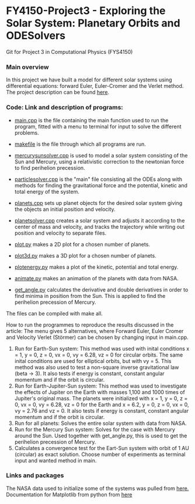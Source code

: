 # FY4150-Project3 - Exploring the Solar System: Planetary Orbits and ODESolvers
Git for Project 3 in Computational Physics (FYS4150) 

### Main overview
In this project we have built a model for different solar systems using differential equations: forward Euler, Euler-Cromer and the Verlet method. The project description can be found [here](https://github.com/isakaaby/FYS4150-Project3/blob/master/Report/Project3.pdf).


### Code: Link and description of programs:
- [main.cpp](https://github.com/isakaaby/FYS4150-Project3/blob/master/code-and-results/main.cpp) is the file containing the main function used to run the program, fitted with a menu to terminal for input to solve the different problems.

- [makefile](https://github.com/isakaaby/FYS4150-Project3/blob/master/code-and-results/makefile) is the file through which all programs are run.

- [mercurysunsolver.cpp](https://github.com/isakaaby/FYS4150-Project3/blob/master/code-and-results/mercurysunsolver.cpp) is used to model a solar system consisting of the Sun and Mercury, using a relativistic correction to the newtonian force to find perihelion precession.

- [particlesolver.cpp](https://github.com/isakaaby/FYS4150-Project3/blob/master/code-and-results/particlesolver.cpp) is the "main" file consisting all the ODEs along with methods for finding the gravitational force and the potential, kinetic and total energy of the system.

- [planets.cpp](https://github.com/isakaaby/FYS4150-Project3/blob/master/code-and-results/planets.cpp) sets up planet objects for the desired solar system giving the objects an initial position and velocity.

- [planetsolver.cpp](https://github.com/isakaaby/FYS4150-Project3/blob/master/code-and-results/planetsolver.cpp) creates a solar system and adjusts it according to the center of mass and velocity, and tracks the trajectory while writing out position and velocity to separate files.

- [plot.py](https://github.com/isakaaby/FYS4150-Project3/blob/master/code-and-results/plot.py) makes a 2D plot for a chosen number of planets. 

- [plot3d.py](https://github.com/isakaaby/FYS4150-Project3/blob/master/code-and-results/plot3d.py) makes a 3D plot for a chosen number of planets. 

- [plotenergy.py](https://github.com/isakaaby/FYS4150-Project3/blob/master/code-and-results/plotenergy.py) makes a plot of the kinetic, potential and total energy. 

- [animate.py](https://github.com/isakaaby/FYS4150-Project3/blob/master/code-and-results/animate.py) makes an animation of the planets with data from NASA.

- [get_angle.py](https://github.com/isakaaby/FYS4150-Project3/blob/master/code-and-results/get_angle.py) calculates the derivative and double derivatives in order to find minima in position from the Sun. This is applied to find the perihelion precession of Mercury.

The files can be compiled with make all. 

How to run the programmes to reproduce the results discussed in the article: The menu gives 5 alternatives, where Forward Euler, Euler Cromer and Velocity Verlet (Störmer) can be chosen by changing input in main.cpp.
  1.  Run for Earth-Sun system: This method was used with inital conditions x = 1, y = 0, z = 0, vx = 0, vy = 6.28, vz = 0 for circular orbits. The same inital conditions are used for elliptical orbits, but with vy = 5. This method was also used to test a non-square inverse gravitational law (beta -> 3). It also tests if energy is constant, constant angular momentum and if the orbit is circular.
  2. Run for Earth-Jupiter-Sun system: This method was used to investigate the effects of Jupiter on the Earth with masses 1,100 and 1000 times of Jupiter's original mass. The planets were initialized with x = 1, y = 0, z = 0, vx = 0, vy = 6.28, vz = 0 for the Earth and x = 6.2, y = 0, z = 0, vx = 0, vy = 2.76 and vz = 0. It also tests if energy is constant, constant angular momentum and if the orbit is circular.
  3. Run for all planets: Solves the entire solar system with data from NASA. 
  4. Run for the Mercury Sun system: Solves for the case with Mercury around the Sun. Used together with get_angle.py, this is used to get the perihelion precession of Mercury.
  5. Calculates a convergence test for the Eart-Sun system with orbit of 1 AU (circular) as exact solution. Choose number of experiments as terminal input and wanted method in main.




### Links and packages
The NASA data used to initialize some of the systems was pulled from [here.](https://ssd.jpl.nasa.gov/horizons.cgi#top)
Documentation for Matplotlib from python from [here](https://matplotlib.org/)

